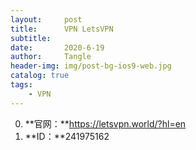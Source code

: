 ```yaml
---
layout:     post
title:      VPN LetsVPN
subtitle:   
date:       2020-6-19
author:     Tangle
header-img: img/post-bg-ios9-web.jpg
catalog: true
tags:
    - VPN
---
```


0. **官网：**https://letsvpn.world/?hl=en
0. **ID：**241975162
